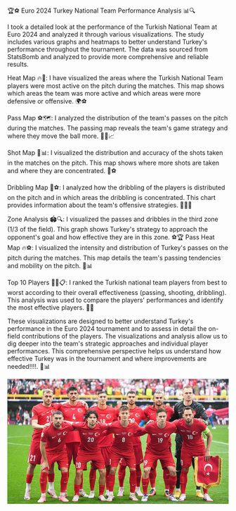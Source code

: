 🏆⚽ Euro 2024 Turkey National Team Performance Analysis 📊🔍

I took a detailed look at the performance of the Turkish National Team at Euro 2024 and analyzed it through various visualizations. The study includes various graphs and heatmaps to better understand Turkey's performance throughout the tournament. The data was sourced from StatsBomb and analyzed to provide more comprehensive and reliable results.

Heat Map 🔥📍: I have visualized the areas where the Turkish National Team players were most active on the pitch during the matches. This map shows which areas the team was more active and which areas were more defensive or offensive. 🌍⚽

Pass Map ⚽🗺️: I analyzed the distribution of the team's passes on the pitch during the matches. The passing map reveals the team's game strategy and where they move the ball more. 🏃‍♂️📈

Shot Map 🎯📊: I visualized the distribution and accuracy of the shots taken in the matches on the pitch. This map shows where more shots are taken and where they are concentrated. 🔄⚽

Dribbling Map 🚀⚽: I analyzed how the dribbling of the players is distributed on the pitch and in which areas the dribbling is concentrated. This chart provides information about the team's offensive strategies. 🏃‍♀️💨

Zone Analysis 🏟️🔍: I visualized the passes and dribbles in the third zone (1/3 of the field). This graph shows Turkey's strategy to approach the opponent's goal and how effective they are in this zone. ⚽🏆
Pass Heat Map 🔥⚽: I visualized the intensity and distribution of Turkey's passes on the pitch during the matches. This map details the team's passing tendencies and mobility on the pitch. 📍📊

Top 10 Players 🥇🥇📋: I ranked the Turkish national team players from best to worst according to their overall effectiveness (passing, shooting, dribbling). This analysis was used to compare the players' performances and identify the most effective players. 🌟🏅

These visualizations are designed to better understand Turkey's performance in the Euro 2024 tournament and to assess in detail the on-field contributions of the players. The visualizations and analysis allow us to dig deeper into the team's strategic approaches and individual player performances. This comprehensive perspective helps us understand how effective Turkey was in the tournament and where improvements are needed!!!!. 🚀📊

![](trmil.jpg)
